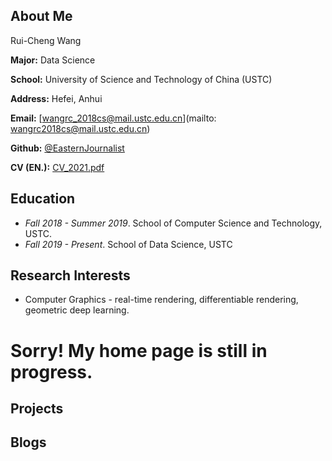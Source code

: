 ## About Me

Rui-Cheng Wang

**Major:** Data Science

**School:** University of Science and Technology of China (USTC)

**Address:** Hefei, Anhui

**Email:** [wangrc_2018cs@mail.ustc.edu.cn](mailto: wangrc2018cs@mail.ustc.edu.cn)

**Github:** [@EasternJournalist](https://github.com/EasternJournalist/)

**CV (EN.):** [CV_2021.pdf](https://github.com/EasternJournalist/EasternJournalist.github.io/blob/master/files/cv/CV_2021.pdf)



## Education

* *Fall 2018 - Summer 2019*. School of Computer Science and Technology, USTC.    
* *Fall 2019 - Present*. School of Data Science, USTC

## Research Interests

* Computer Graphics - real-time rendering, differentiable rendering, geometric deep learning.



# Sorry! My home page is still in progress. 



## Projects



## Blogs


